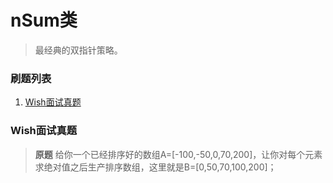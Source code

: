 # nSum类

>最经典的双指针策略。

### **刷题列表**
1. [Wish面试真题](#Wish面试真题)

### Wish面试真题
>**原题** 给你一个已经排序好的数组A=[-100,-50,0,70,200]，让你对每个元素求绝对值之后生产排序数组，这里就是B=[0,50,70,100,200]；
>
>
>
>
>